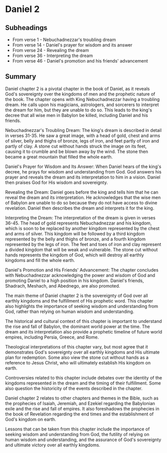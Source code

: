 # Daniel 2

## Subheadings

* From verse 1 - Nebuchadnezzar's troubling dream
* From verse 14 - Daniel's prayer for wisdom and its answer
* From verse 24 - Revealing the dream
* From verse 36 - Interpreting the dream
* From verse 46 - Daniel's promotion and his friends' advancement

## Summary

Daniel chapter 2 is a pivotal chapter in the book of Daniel, as it reveals God's sovereignty over the kingdoms of men and the prophetic nature of the book. The chapter opens with King Nebuchadnezzar having a troubling dream. He calls upon his magicians, astrologers, and sorcerers to interpret the dream for him, but they are unable to do so. This leads to the king's decree that all wise men in Babylon be killed, including Daniel and his friends.

Nebuchadnezzar's Troubling Dream:
The king's dream is described in detail in verses 31-35. He saw a great image, with a head of gold, chest and arms of silver, belly and thighs of bronze, legs of iron, and feet partly of iron and partly of clay. A stone cut without hands struck the image on its feet, causing it to crumble and be blown away by the wind. The stone then became a great mountain that filled the whole earth.

Daniel's Prayer for Wisdom and Its Answer:
When Daniel hears of the king's decree, he prays for wisdom and understanding from God. God answers his prayer and reveals the dream and its interpretation to him in a vision. Daniel then praises God for His wisdom and sovereignty.

Revealing the Dream:
Daniel goes before the king and tells him that he can reveal the dream and its interpretation. He acknowledges that the wise men of Babylon are unable to do so because they do not have access to divine revelation. Daniel then describes the dream and interprets it for the king.

Interpreting the Dream:
The interpretation of the dream is given in verses 36-45. The head of gold represents Nebuchadnezzar and his kingdom, which is soon to be replaced by another kingdom represented by the chest and arms of silver. This kingdom will be followed by a third kingdom represented by the belly and thighs of bronze, and a fourth kingdom represented by the legs of iron. The feet and toes of iron and clay represent a divided kingdom that will be weak and vulnerable. The stone cut without hands represents the kingdom of God, which will destroy all earthly kingdoms and fill the whole earth.

Daniel's Promotion and His Friends' Advancement:
The chapter concludes with Nebuchadnezzar acknowledging the power and wisdom of God and promoting Daniel to a high position in his kingdom. Daniel's friends, Shadrach, Meshach, and Abednego, are also promoted.

The main theme of Daniel chapter 2 is the sovereignty of God over all earthly kingdoms and the fulfillment of His prophetic word. This chapter also highlights the importance of seeking wisdom and understanding from God, rather than relying on human wisdom and understanding.

The historical and cultural context of this chapter is important to understand the rise and fall of Babylon, the dominant world power at the time. The dream and its interpretation also provide a prophetic timeline of future world empires, including Persia, Greece, and Rome.

Theological interpretations of this chapter vary, but most agree that it demonstrates God's sovereignty over all earthly kingdoms and His ultimate plan for redemption. Some also view the stone cut without hands as a reference to Jesus Christ, who will ultimately establish His kingdom on earth.

Controversies related to this chapter include debates over the identity of the kingdoms represented in the dream and the timing of their fulfillment. Some also question the historicity of the events described in the chapter.

Daniel chapter 2 relates to other chapters and themes in the Bible, such as the prophecies of Isaiah, Jeremiah, and Ezekiel regarding the Babylonian exile and the rise and fall of empires. It also foreshadows the prophecies in the book of Revelation regarding the end times and the establishment of God's kingdom on earth.

Lessons that can be taken from this chapter include the importance of seeking wisdom and understanding from God, the futility of relying on human wisdom and understanding, and the assurance of God's sovereignty and ultimate victory over all earthly kingdoms.